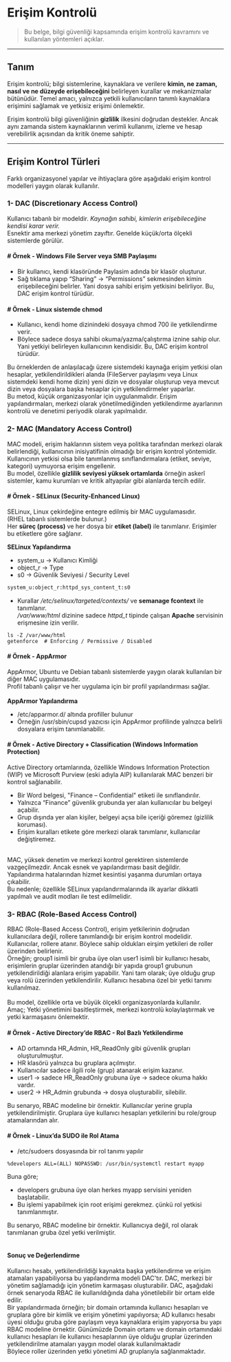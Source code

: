 # Erişim Kontrolü
> Bu belge, bilgi güvenliği kapsamında erişim kontrolü kavramını ve kullanılan yöntemleri açıklar.

---

## Tanım

Erişim kontrolü; bilgi sistemlerine, kaynaklara ve verilere **kimin, ne zaman, nasıl ve ne düzeyde erişebileceğini** belirleyen kurallar ve mekanizmalar bütünüdür.
Temel amacı, yalnızca yetkili kullanıcıların tanımlı kaynaklara erişimini sağlamak ve yetkisiz erişimi önlemektir.

Erişim kontrolü bilgi güvenliğinin **gizlilik** ilkesini doğrudan destekler.
Ancak aynı zamanda sistem kaynaklarının verimli kullanımı, izleme ve hesap verebilirlik açısından da kritik öneme sahiptir.

---

## Erişim Kontrol Türleri
Farklı organizasyonel yapılar ve ihtiyaçlara göre aşağıdaki erişim kontrol modelleri yaygın olarak kullanılır.

### 1- DAC (Discretionary Access Control)
Kullanıcı tabanlı bir modeldir. *Kaynağın sahibi, kimlerin erişebileceğine kendisi karar verir.*<br>
Esnektir ama merkezi yönetim zayıftır. Genelde küçük/orta ölçekli sistemlerde görülür.<br>

#### # Örnek - Windows File Server veya SMB Paylaşımı
- Bir kullanıcı, kendi klasöründe Paylasim adında bir klasör oluşturur.
- Sağ tıklama yapıp “Sharing” → “Permissions” sekmesinden kimin erişebileceğini belirler.
Yani dosya sahibi erişim yetkisini belirliyor. Bu, DAC erişim kontrol türüdür.

#### # Örnek - Linux sistemde chmod
- Kullanıcı, kendi home dizinindeki dosyaya chmod 700 ile yetkilendirme verir.
- Böylece sadece dosya sahibi okuma/yazma/çalıştırma iznine sahip olur.
Yani yetkiyi belirleyen kullanıcının kendisidir. Bu, DAC erişim kontrol türüdür.

Bu örneklerden de anlaşılacağı üzere sistemdeki kaynağa erişim yetkisi olan hesaplar, yetkilendirildikleri alanda (FileServer paylaşımı veya Linux sistemdeki kendi home dizin) yeni dizin ve dosyalar oluşturup veya mevcut dizin veya dosyalara başka hesaplar için yetkilendirmeler yaparlar.<br>
Bu metod, küçük organizasyonlar için uygulanmalıdır. Erişim yapılandırmaları, merkezi olarak yönetilmediğinden yetkilendirme ayarlarının kontrolü ve denetimi periyodik olarak yapılmalıdır.<br>

### 2- MAC (Mandatory Access Control)
MAC modeli, erişim haklarının sistem veya politika tarafından merkezi olarak belirlendiği, kullanıcının inisiyatifinin olmadığı bir erişim kontrol yöntemidir.<br>
Kullanıcının yetkisi olsa bile tanımlanmış sınıflandırmalara (etiket, seviye, kategori) uymuyorsa erişim engellenir.<br>
Bu model, özellikle **gizlilik seviyesi yüksek ortamlarda** örneğin askerî sistemler, kamu kurumları ve kritik altyapılar gibi alanlarda tercih edilir.<br>

#### # Örnek - SELinux (Security-Enhanced Linux)
SELinux, Linux çekirdeğine entegre edilmiş bir MAC uygulamasıdır. <br>
(RHEL tabanlı sistemlerde bulunur.) <br>
Her **süreç (process)** ve her dosya bir **etiket (label)** ile tanımlanır. Erişimler bu etiketlere göre sağlanır.<br>

**SELinux Yapılandırma** <br>
- system_u -> Kullanıcı Kimliği <br>
- object_r -> Type <br>
- s0 -> Güvenlik Seviyesi / Security Level <br>

```bash
system_u:object_r:httpd_sys_content_t:s0
```
- Kurallar */etc/selinux/targeted/contexts/* ve **semanage fcontext** ile tanımlanır. <br>
*/var/www/html* dizinine sadece *httpd_t* tipinde çalışan **Apache** servisinin erişmesine izin verilir.

```
ls -Z /var/www/html
getenforce  # Enforcing / Permissive / Disabled
```

#### # Örnek - AppArmor
AppArmor, Ubuntu ve Debian tabanlı sistemlerde yaygın olarak kullanılan bir diğer MAC uygulamasıdır.<br>
Profil tabanlı çalışır ve her uygulama için bir profil yapılandırması sağlar.<br>
<br>
**AppArmor Yapılandırma**<br>
- /etc/apparmor.d/ altında profiller bulunur
- Örneğin /usr/sbin/cupsd yazıcısı için AppArmor profilinde yalnızca belirli dosyalara erişim tanımlanabilir.

#### # Örnek - Active Directory + Classification (Windows Information Protection)
Active Directory ortamlarında, özellikle Windows Information Protection (WIP) ve Microsoft Purview (eski adıyla AIP) kullanılarak MAC benzeri bir kontrol sağlanabilir.<br>
- Bir Word belgesi, "Finance – Confidential" etiketi ile sınıflandırılır.
- Yalnızca “Finance” güvenlik grubunda yer alan kullanıcılar bu belgeyi açabilir.
- Grup dışında yer alan kişiler, belgeyi açsa bile içeriği göremez (gizlilik koruması).
- Erişim kuralları etikete göre merkezi olarak tanımlanır, kullanıcılar değiştiremez.
<br>
MAC, yüksek denetim ve merkezi kontrol gerektiren sistemlerde vazgeçilmezdir. Ancak esnek ve yapılandırması basit değildir.<br>
Yapılandırma hatalarından hizmet kesintisi yaşanma durumları ortaya çıkabilir.<br>
Bu nedenle; özellikle SELinux yapılandırmalarında ilk ayarlar dikkatli yapılmalı ve audit modları ile test edilmelidir.<br>

### 3- RBAC (Role-Based Access Control)
RBAC (Role-Based Access Control), erişim yetkilerinin doğrudan kullanıcılara değil, rollere tanımlandığı bir erişim kontrol modelidir.<br>
Kullanıcılar, rollere atanır. Böylece sahip oldukları eirşim yetkileri de roller üzerinden belirlenir.<br>
Örneğin; group1 isimli bir gruba üye olan user1 isimli bir kullanıcı hesabı, erişimlerin gruplar üzerinden atandığı bir yapıda group1 grubunun yetkilendirildiği alanlara erişim yapabilir.
Yani tam olarak; üye olduğu grup veya rolü üzerinden yetkilendirilir. Kullanıcı hesabına özel bir yetki tanımı kullanılmaz.<br>
<br>
Bu model, özellikle orta ve büyük ölçekli organizasyonlarda kullanılır.<br>
Amaç; Yetki yönetimini basitleştirmek, merkezi kontrolü kolaylaştırmak ve yetki karmaşasını önlemektir.<br>

#### # Örnek - Active Directory’de RBAC - Rol Bazlı Yetkilendirme
- AD ortamında HR_Admin, HR_ReadOnly gibi güvenlik grupları oluşturulmuştur.
- HR klasörü yalnızca bu gruplara açılmıştır.
- Kullanıcılar sadece ilgili role (grup) atanarak erişim kazanır.
- user1 -> sadece HR_ReadOnly grubuna üye -> sadece okuma hakkı vardır.
- user2 -> HR_Admin grubunda -> dosya oluşturabilir, silebilir.

Bu senaryo, RBAC modeline bir örnektir. Kullanıcılar yerine grupla yetkilendirilmiştir. Gruplara üye kullanıcı hesapları yetkilerini bu role/group atamalarından alır.<br>

#### # Örnek - Linux’da SUDO ile Rol Atama
- /etc/sudoers dosyasında bir rol tanımı yapılır
```
%developers ALL=(ALL) NOPASSWD: /usr/bin/systemctl restart myapp
```
Buna göre;
- developers grubuna üye olan herkes myapp servisini yeniden başlatabilir.
- Bu işlemi yapabilmek için root erişimi gerekmez. çünkü rol yetkisi tanımlanmıştır.

Bu senaryo, RBAC modeline bir örnektir.  Kullanıcıya değil, rol olarak tanımlanan gruba özel yetki verilmiştir.<br>
<br>
#### Sonuç ve Değerlendirme
Kullanıcı hesabı, yetkilendirildiği kaynakta başka yetkilendirme ve erişim atamaları yapabiliyorsa bu yapılandırma modeli DAC'tır.
DAC, merkezi bir yönetim sağlamadığı için yönetim karmaşası oluşturabilir. DAC, aşağıdaki örnek senaryoda RBAC ile kullanıldığında daha yönetilebilir bir ortam elde edilir.<br>
Bir yapılandırmada örneğin; bir domain ortamında kullanıcı hesapları ve gruplara göre bir kimlik ve erişim yönetimi yapılıyorsa;
AD kullanıcı hesabı üyesi olduğu gruba göre paylaşım veya kaynaklara erişim yapıyorsa bu yapı RBAC modeline örnektir.
Günümüzde Domain ortamı ve domain ortamındaki kullanıcı hesapları ile kullanıcı hesaplarının üye olduğu gruplar üzerinden yetkilendirilme atamaları yaygın model olarak kullanılmaktadir<br>
Böylece roller üzerinden yetki yönetimi AD gruplarıyla sağlanmaktadır.




